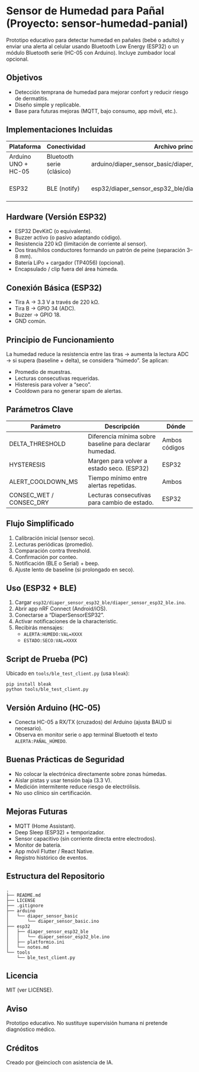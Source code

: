 # Sensor de Humedad para Pañal (Proyecto: sensor-humedad-panial)

Prototipo educativo para detectar humedad en pañales (bebé o adulto) y enviar una alerta al celular usando Bluetooth Low Energy (ESP32) o un módulo Bluetooth serie (HC-05 con Arduino). Incluye zumbador local opcional.

## Objetivos
- Detección temprana de humedad para mejorar confort y reducir riesgo de dermatitis.
- Diseño simple y replicable.
- Base para futuras mejoras (MQTT, bajo consumo, app móvil, etc.).

## Implementaciones Incluidas
| Plataforma | Conectividad | Archivo principal | Notas |
|------------|--------------|-------------------|-------|
| Arduino UNO + HC-05 | Bluetooth serie (clásico) | arduino/diaper_sensor_basic/diaper_sensor_basic.ino | Envío de texto por Serial. |
| ESP32 | BLE (notify) | esp32/diaper_sensor_esp32_ble/diaper_sensor_esp32_ble.ino | Fácil de ampliar a WiFi/MQTT. |

## Hardware (Versión ESP32)
- ESP32 DevKitC (o equivalente).
- Buzzer activo (o pasivo adaptando código).
- Resistencia 220 kΩ (limitación de corriente al sensor).
- Dos tiras/hilos conductores formando un patrón de peine (separación 3–8 mm).
- Batería LiPo + cargador (TP4056) (opcional).
- Encapsulado / clip fuera del área húmeda.

## Conexión Básica (ESP32)
- Tira A → 3.3 V a través de 220 kΩ.
- Tira B → GPIO 34 (ADC).
- Buzzer → GPIO 18.
- GND común.

## Principio de Funcionamiento
La humedad reduce la resistencia entre las tiras → aumenta la lectura ADC → si supera (baseline + delta), se considera “húmedo”. Se aplican:
- Promedio de muestras.
- Lecturas consecutivas requeridas.
- Histeresis para volver a “seco”.
- Cooldown para no generar spam de alertas.

## Parámetros Clave
| Parámetro | Descripción | Dónde |
|-----------|-------------|-------|
| DELTA_THRESHOLD | Diferencia mínima sobre baseline para declarar humedad. | Ambos códigos |
| HYSTERESIS | Margen para volver a estado seco. (ESP32) | ESP32 |
| ALERT_COOLDOWN_MS | Tiempo mínimo entre alertas repetidas. | Ambos |
| CONSEC_WET / CONSEC_DRY | Lecturas consecutivas para cambio de estado. | ESP32 |

## Flujo Simplificado
1. Calibración inicial (sensor seco).
2. Lecturas periódicas (promedio).
3. Comparación contra threshold.
4. Confirmación por conteo.
5. Notificación (BLE o Serial) + beep.
6. Ajuste lento de baseline (si prolongado en seco).

## Uso (ESP32 + BLE)
1. Cargar `esp32/diaper_sensor_esp32_ble/diaper_sensor_esp32_ble.ino`.
2. Abrir app nRF Connect (Android/iOS).
3. Conectarse a “DiaperSensorESP32”.
4. Activar notificaciones de la characteristic.
5. Recibirás mensajes:  
   - `ALERTA:HUMEDO:VAL=XXXX`  
   - `ESTADO:SECO:VAL=XXXX`

## Script de Prueba (PC)
Ubicado en `tools/ble_test_client.py` (usa `bleak`):
```
pip install bleak
python tools/ble_test_client.py
```

## Versión Arduino (HC-05)
- Conecta HC-05 a RX/TX (cruzados) del Arduino (ajusta BAUD si necesario).
- Observa en monitor serie o app terminal Bluetooth el texto `ALERTA:PAÑAL_HÚMEDO`.

## Buenas Prácticas de Seguridad
- No colocar la electrónica directamente sobre zonas húmedas.
- Aislar pistas y usar tensión baja (3.3 V).
- Medición intermitente reduce riesgo de electrólisis.
- No uso clínico sin certificación.

## Mejoras Futuras
- MQTT (Home Assistant).
- Deep Sleep (ESP32) + temporizador.
- Sensor capacitivo (sin corriente directa entre electrodos).
- Monitor de batería.
- App móvil Flutter / React Native.
- Registro histórico de eventos.

## Estructura del Repositorio
```
.
├── README.md
├── LICENSE
├── .gitignore
├── arduino
│   └── diaper_sensor_basic
│       └── diaper_sensor_basic.ino
├── esp32
│   ├── diaper_sensor_esp32_ble
│   │   └── diaper_sensor_esp32_ble.ino
│   ├── platformio.ini
│   └── notes.md
└── tools
    └── ble_test_client.py
```

## Licencia
MIT (ver LICENSE).

## Aviso
Prototipo educativo. No sustituye supervisión humana ni pretende diagnóstico médico.

## Créditos
Creado por @eincioch con asistencia de IA.
